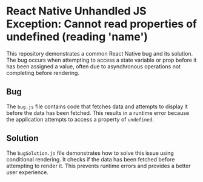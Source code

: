 # React Native Unhandled JS Exception: Cannot read properties of undefined (reading 'name')

This repository demonstrates a common React Native bug and its solution. The bug occurs when attempting to access a state variable or prop before it has been assigned a value, often due to asynchronous operations not completing before rendering.

## Bug
The `bug.js` file contains code that fetches data and attempts to display it before the data has been fetched. This results in a runtime error because the application attempts to access a property of `undefined`.

## Solution
The `bugSolution.js` file demonstrates how to solve this issue using conditional rendering.  It checks if the data has been fetched before attempting to render it. This prevents runtime errors and provides a better user experience.